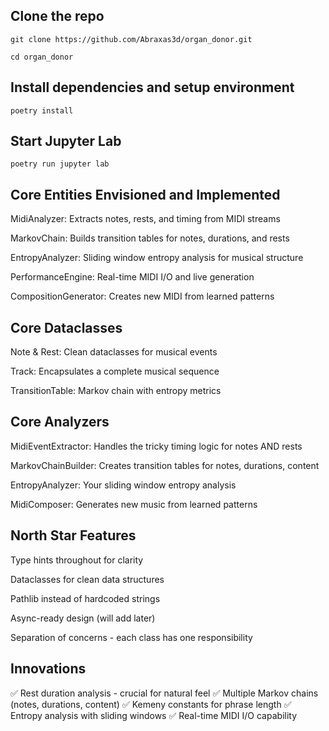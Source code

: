 ## Clone the repo

```git clone https://github.com/Abraxas3d/organ_donor.git```

```cd organ_donor```

## Install dependencies and setup environment

```poetry install```

## Start Jupyter Lab

```poetry run jupyter lab```

## Core Entities Envisioned and Implemented

MidiAnalyzer: Extracts notes, rests, and timing from MIDI streams

MarkovChain: Builds transition tables for notes, durations, and rests

EntropyAnalyzer: Sliding window entropy analysis for musical structure

PerformanceEngine: Real-time MIDI I/O and live generation

CompositionGenerator: Creates new MIDI from learned patterns

## Core Dataclasses

Note & Rest: Clean dataclasses for musical events

Track: Encapsulates a complete musical sequence

TransitionTable: Markov chain with entropy metrics

## Core Analyzers

MidiEventExtractor: Handles the tricky timing logic for notes AND rests

MarkovChainBuilder: Creates transition tables for notes, durations, content

EntropyAnalyzer: Your sliding window entropy analysis

MidiComposer: Generates new music from learned patterns

## North Star Features

Type hints throughout for clarity

Dataclasses for clean data structures

Pathlib instead of hardcoded strings

Async-ready design (will add later)

Separation of concerns - each class has one responsibility

## Innovations

✅ Rest duration analysis - crucial for natural feel
✅ Multiple Markov chains (notes, durations, content)
✅ Kemeny constants for phrase length
✅ Entropy analysis with sliding windows
✅ Real-time MIDI I/O capability

